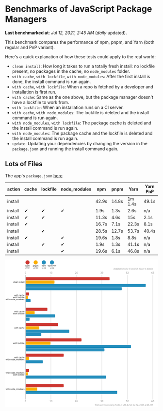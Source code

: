 # Benchmarks of JavaScript Package Managers

**Last benchmarked at**: _Jul 12, 2021, 2:45 AM_ (_daily_ updated).

This benchmark compares the performance of npm, pnpm, and Yarn (both regular and PnP variant).

Here's a quick explanation of how these tests could apply to the real world:

- `clean install`: How long it takes to run a totally fresh install: no lockfile present, no packages in the cache, no `node_modules` folder.
- `with cache`, `with lockfile`, `with node_modules`: After the first install is done, the install command is run again.
- `with cache`, `with lockfile`: When a repo is fetched by a developer and installation is first run.
- `with cache`: Same as the one above, but the package manager doesn't have a lockfile to work from.
- `with lockfile`: When an installation runs on a CI server.
- `with cache`, `with node_modules`: The lockfile is deleted and the install command is run again.
- `with node_modules`, `with lockfile`: The package cache is deleted and the install command is run again.
- `with node_modules`: The package cache and the lockfile is deleted and the install command is run again.
- `update`: Updating your dependencies by changing the version in the `package.json` and running the install command again.

## Lots of Files

The app's `package.json` [here](https://github.com/pnpm/pnpm.github.io/blob/main/benchmarks/fixtures/alotta-files/package.json)

| action  | cache | lockfile | node_modules| npm | pnpm | Yarn | Yarn PnP |
| ---     | ---   | ---      | ---         | --- | ---  | ---  | ---      |
| install |       |          |             | 42.9s | 14.8s | 1m 1.4s | 49.1s |
| install | ✔     | ✔        | ✔           | 1.9s | 1.3s | 2.6s | n/a |
| install | ✔     | ✔        |             | 11.3s | 4.6s | 15s | 2.1s |
| install | ✔     |          |             | 16.7s | 7.1s | 22.3s | 8.1s |
| install |       | ✔        |             | 28.5s | 12.7s | 53.7s | 40.4s |
| install | ✔     |          | ✔           | 19.6s | 1.8s | 8.8s | n/a |
| install |       | ✔        | ✔           | 1.9s | 1.3s | 41.1s | n/a |
| install |       |          | ✔           | 19.6s | 6.1s | 46.8s | n/a |

![Graph of the alotta-files results](../../static/img/benchmarks/alotta-files.svg)